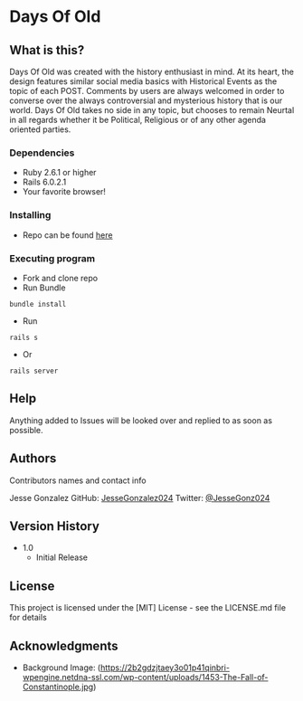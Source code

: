 # Days Of Old

## What is this?

Days Of Old was created with the history enthusiast in mind. At its heart, the design features similar social media basics with Historical Events as the topic of each POST. Comments by users are always welcomed in order to converse over the always controversial and mysterious history that is our world. Days Of Old takes no side in any topic, but chooses to remain Neurtal in all regards whether it be Political, Religious or of any other agenda oriented parties.

### Dependencies

* Ruby 2.6.1 or higher
* Rails 6.0.2.1
* Your favorite browser!

### Installing

* Repo can be found [here](https://github.com/JesseGonzalez024/days-of-old.git)

### Executing program

* Fork and clone repo
* Run Bundle
```
bundle install
```
* Run
```
rails s
```
* Or
```
rails server
```

## Help

Anything added to Issues will be looked over and replied to as soon as possible.

## Authors

Contributors names and contact info

Jesse Gonzalez 
GitHub: [JesseGonzalez024](https://github.com/JesseGonzalez024)
Twitter: [@JesseGonz024](https://twitter.com/JesseGonz024)

## Version History

* 1.0
    * Initial Release

## License

This project is licensed under the [MIT] License - see the LICENSE.md file for details

## Acknowledgments

* Background Image: (https://2b2gdzjtaey3o01p41qinbri-wpengine.netdna-ssl.com/wp-content/uploads/1453-The-Fall-of-Constantinople.jpg)

